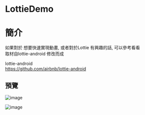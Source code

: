 # LottieDemo

簡介
==================================
如果對於 想要快速實現動畫, 或者對於Lottie 有興趣的話, 可以參考看看                                   
取材自lottie-android 修改而成

lottie-android                                     
https://github.com/airbnb/lottie-android

預覽
--------
![image](https://i.imgur.com/AfMAVm1.jpg)                                      

![image](https://i.imgur.com/uudRFeN.jpg)                                      


